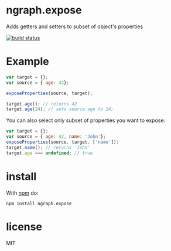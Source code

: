 # ngraph.expose

Adds getters and setters to subset of object's properties

 [![build status](https://github.com/anvaka/ngraph.expose/actions/workflows/tests.yaml/badge.svg)](https://github.com/anvaka/ngraph.expose/actions/workflows/tests.yaml)

# Example

``` js
var target = {};
var source = { age: 42};

exposeProperties(source, target);

target.age(); // returns 42
target.age(24); // sets source.age to 24;

```

You can also select only subset of properties you want to expose:

``` js
var target = {};
var source = { age: 42, name: 'John'};
exposeProperties(source, target, ['name']);
target.name(); // returns 'John'
target.age === undefined; // true
```

# install

With [npm](https://npmjs.org) do:

```
npm install ngraph.expose
```

# license

MIT
